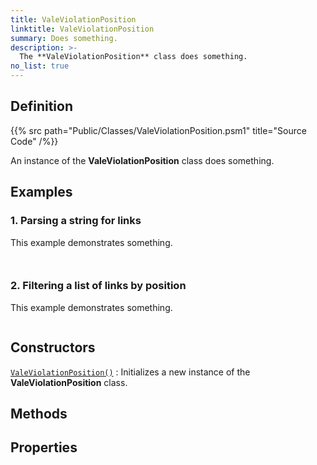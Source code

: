 ```yaml
---
title: ValeViolationPosition
linktitle: ValeViolationPosition
summary: Does something.
description: >-
  The **ValeViolationPosition** class does something.
no_list: true
---
```


## Definition

{{% src path="Public/Classes/ValeViolationPosition.psm1" title="Source Code" /%}}

An instance of the **ValeViolationPosition** class does something.

## Examples

### 1. Parsing a string for links

This example demonstrates something.

```powershell
```

```output
```

### 2. Filtering a list of links by position

This example demonstrates something.

```powershell
```

## Constructors

[`ValeViolationPosition()`]()
: Initializes a new instance of the **ValeViolationPosition** class.

## Methods

## Properties

<!-- Reference Link Definitions -->
